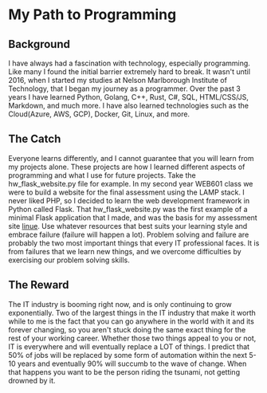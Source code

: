 # My Path to Programming

## Background
I have always had a fascination with technology, especially programming. Like many I found the initial barrier extremely hard to break. It wasn't until 2016, when I started my studies at Nelson Marlborough Institute of Technology, that I began my journey as a programmer. Over the past 3 years I have learned Python, Golang, C++, Rust, C#, SQL, HTML/CSS/JS, Markdown, and much more. I have also learned technologies such as the Cloud(Azure, AWS, GCP), Docker, Git, Linux, and more.

## The Catch
Everyone learns differently, and I cannot guarantee that you will learn from my projects alone. These projects are how I learned different aspects of programming and what I use for future projects. Take the hw_flask_website.py file for example. In my second year WEB601 class we were to build a website for the final assessment using the LAMP stack. I never liked PHP, so I decided to learn the web development framework in Python called Flask. That hw_flask_website.py was the first example of a minimal Flask application that I made, and was the basis for my assessment site [linue](https://github.com/OGLinuk/linue). Use whatever resources that best suits your learning style and embrace failure (failure will happen a lot). Problem solving and failure are probably the two most important things that every IT professional faces. It is from failures that we learn new things, and we overcome difficulties by exercising our problem solving skills.

## The Reward
The IT industry is booming right now, and is only continuing to grow exponentially. Two of the largest things in the IT industry that make it worth while to me is the fact that you can go anywhere in the world with it and its forever changing, so you aren't stuck doing the same exact thing for the rest of your working career. Whether those two things appeal to you or not, IT is everywhere and will eventually replace a LOT of things. I predict that 50% of jobs will be replaced by some form of automation within the next 5-10 years and eventually 90% will succumb to the wave of change. When that happens you want to be the person riding the tsunami, not getting drowned by it.
